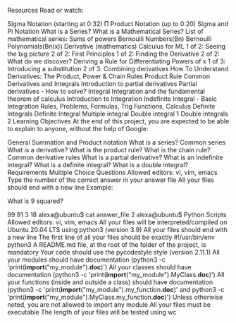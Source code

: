 Resources
Read or watch:

Sigma Notation (starting at 0:32)
Π Product Notation (up to 0:20)
Sigma and Pi Notation
What is a Series?
What is a Mathematical Series?
List of mathematical series: Sums of powers
Bernoulli Numbers(Bn)
Bernoulli Polynomials(Bn(x))
Derivative (mathematics)
Calculus for ML
1 of 2: Seeing the big picture
2 of 2: First Principles
1 of 2: Finding the Derivative
2 of 2: What do we discover?
Deriving a Rule for Differentiating Powers of x
1 of 3: Introducing a substitution
2 of 3: Combining derivatives
How To Understand Derivatives: The Product, Power & Chain Rules
Product Rule
Common Derivatives and Integrals
Introduction to partial derivatives
Partial derivatives - How to solve?
Integral
Integration and the fundamental theorem of calculus
Introduction to Integration
Indefinite Integral - Basic Integration Rules, Problems, Formulas, Trig Functions, Calculus
Definite Integrals
Definite Integral
Multiple integral
Double integral 1
Double integrals 2
Learning Objectives
At the end of this project, you are expected to be able to explain to anyone, without the help of Google:

General
Summation and Product notation
What is a series?
Common series
What is a derivative?
What is the product rule?
What is the chain rule?
Common derivative rules
What is a partial derivative?
What is an indefinite integral?
What is a definite integral?
What is a double integral?
Requirements
Multiple Choice Questions
Allowed editors: vi, vim, emacs
Type the number of the correct answer in your answer file
All your files should end with a new line
Example:

What is 9 squared?

99
81
3
18
alexa@ubuntu$ cat answer_file
2
alexa@ubuntu$
Python Scripts
Allowed editors: vi, vim, emacs
All your files will be interpreted/compiled on Ubuntu 20.04 LTS using python3 (version 3.9)
All your files should end with a new line
The first line of all your files should be exactly #!/usr/bin/env python3
A README.md file, at the root of the folder of the project, is mandatory
Your code should use the pycodestyle style (version 2.11.1)
All your modules should have documentation (python3 -c 'print(__import__("my_module").__doc__)')
All your classes should have documentation (python3 -c 'print(__import__("my_module").MyClass.__doc__)')
All your functions (inside and outside a class) should have documentation (python3 -c 'print(__import__("my_module").my_function.__doc__)' and python3 -c 'print(__import__("my_module").MyClass.my_function.__doc__)')
Unless otherwise noted, you are not allowed to import any module
All your files must be executable
The length of your files will be tested using wc
